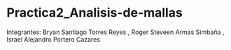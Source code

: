 # Practica2_Analisis-de-mallas
Integrantes: Bryan Santiago Torres Reyes , Roger Steveen Armas Simbaña , Israel Alejandro Portero Cazares

